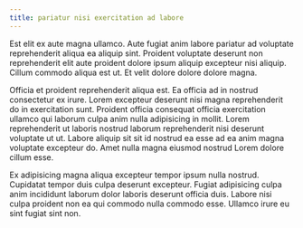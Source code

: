 ```yaml
---
title: pariatur nisi exercitation ad labore
---
```


Est elit ex aute magna ullamco. Aute fugiat anim labore pariatur ad voluptate reprehenderit aliqua ea aliquip sint. Proident voluptate deserunt non reprehenderit elit aute proident dolore ipsum aliquip excepteur nisi aliquip. Cillum commodo aliqua est ut. Et velit dolore dolore dolore magna.

Officia et proident reprehenderit aliqua est. Ea officia ad in nostrud consectetur ex irure. Lorem excepteur deserunt nisi magna reprehenderit do in exercitation sunt. Proident officia consequat officia exercitation ullamco qui laborum culpa anim nulla adipisicing in mollit. Lorem reprehenderit ut laboris nostrud laborum reprehenderit nisi deserunt voluptate ut ut. Labore aliquip sit sit id nostrud ea esse ad ea anim magna voluptate excepteur do. Amet nulla magna eiusmod nostrud Lorem dolore cillum esse.

Ex adipisicing magna aliqua excepteur tempor ipsum nulla nostrud. Cupidatat tempor duis culpa deserunt excepteur. Fugiat adipisicing culpa anim incididunt laborum dolor laboris deserunt officia duis. Labore nisi culpa proident non ea qui commodo nulla commodo esse. Ullamco irure eu sint fugiat sint non.